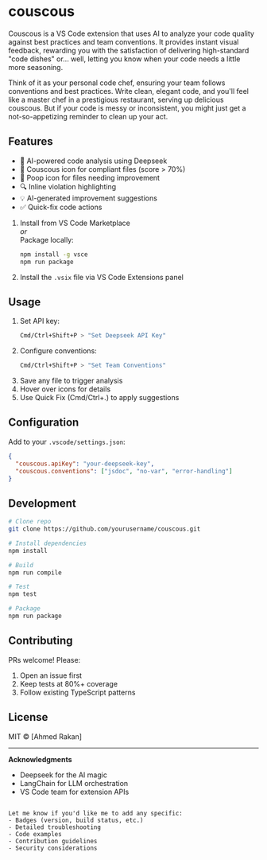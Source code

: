 # couscous

Couscous is a VS Code extension that uses AI to analyze your code quality against best practices and team conventions. It provides instant visual feedback, rewarding you with the satisfaction of delivering high-standard "code dishes" or... well, letting you know when your code needs a little more seasoning.

Think of it as your personal code chef, ensuring your team follows conventions and best practices. Write clean, elegant code, and you'll feel like a master chef in a prestigious restaurant, serving up delicious couscous. But if your code is messy or inconsistent, you might just get a not-so-appetizing reminder to clean up your act.

## Features

- 🧠 AI-powered code analysis using Deepseek
- 🥣 Couscous icon for compliant files (score > 70%)
- 💩 Poop icon for files needing improvement
- 🔍 Inline violation highlighting
- 💡 AI-generated improvement suggestions
- ✅ Quick-fix code actions

1. Install from VS Code Marketplace  
   _or_  
   Package locally:
   ```bash
   npm install -g vsce
   npm run package
   ```
2. Install the `.vsix` file via VS Code Extensions panel

## Usage

1. Set API key:
   ```bash
   Cmd/Ctrl+Shift+P > "Set Deepseek API Key"
   ```
2. Configure conventions:
   ```bash
   Cmd/Ctrl+Shift+P > "Set Team Conventions"
   ```
3. Save any file to trigger analysis
4. Hover over icons for details
5. Use Quick Fix (Cmd/Ctrl+.) to apply suggestions

## Configuration

Add to your `.vscode/settings.json`:

```json
{
  "couscous.apiKey": "your-deepseek-key",
  "couscous.conventions": ["jsdoc", "no-var", "error-handling"]
}
```

## Development

```bash
# Clone repo
git clone https://github.com/yourusername/couscous.git

# Install dependencies
npm install

# Build
npm run compile

# Test
npm test

# Package
npm run package
```

## Contributing

PRs welcome! Please:

1. Open an issue first
2. Keep tests at 80%+ coverage
3. Follow existing TypeScript patterns

## License

MIT © [Ahmed Rakan]

---

**Acknowledgments**

- Deepseek for the AI magic
- LangChain for LLM orchestration
- VS Code team for extension APIs

```

Let me know if you'd like me to add any specific:
- Badges (version, build status, etc.)
- Detailed troubleshooting
- Code examples
- Contribution guidelines
- Security considerations
```
